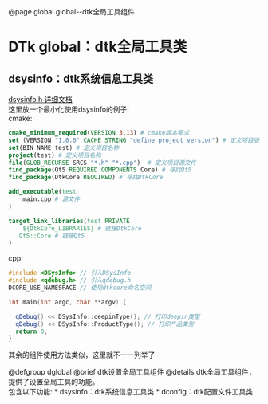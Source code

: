 @page global global--dtk全局工具组件

# DTk global：dtk全局工具类
## dsysinfo：dtk系统信息工具类

[dsysinfo.h 详细文档](dsysinfo_8h.html)<br>
这里放一个最小化使用dsysinfo的例子:<br>
cmake:

```cmake
cmake_minimum_required(VERSION 3.13) # cmake版本要求
set (VERSION "1.0.0" CACHE STRING "define project version") # 定义项目版本
set(BIN_NAME test) # 定义项目名称
project(test) # 定义项目名称
file(GLOB_RECURSE SRCS "*.h" "*.cpp")  # 定义项目源文件
find_package(Qt5 REQUIRED COMPONENTS Core) # 寻找Qt5
find_package(DtkCore REQUIRED) # 寻找DtkCore

add_executable(test
    main.cpp # 源文件
)

target_link_libraries(test PRIVATE
    ${DtkCore_LIBRARIES} # 链接DtkCore
   Qt5::Core # 链接Qt5
)

```
cpp:
```cpp
#include <DSysInfo> // 引入DSysInfo
#include <qdebug.h> // 引入qdebug.h
DCORE_USE_NAMESPACE // 使用dtkcore命名空间

int main(int argc, char **argv) {

  qDebug() << DSysInfo::deepinType(); // 打印deepin类型
  qDebug() << DSysInfo::ProductType(); // 打印产品类型
  return 0;
}
```
其余的组件使用方法类似，这里就不一一列举了

@defgroup dglobal
@brief dtk设置全局工具组件
@details
    dtk全局工具组件，提供了设置全局工具的功能。<br>
    包含以下功能:
      * dsysinfo：dtk系统信息工具类
      * dconfig：dtk配置文件工具类
